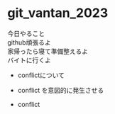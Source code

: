 # git_vantan_2023
今日やること  
github頑張るよ  
家帰ったら寝て準備整えるよ  
バイトに行くよ  

- conflictについて
- conflict を意図的に発生させる

- conflict







